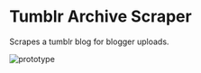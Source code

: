# Tumblr Archive Scraper

 Scrapes a tumblr blog for blogger uploads.

![prototype](https://i.gyazo.com/0ce23488d38a5dc21a49fd1029719adc.gif)
